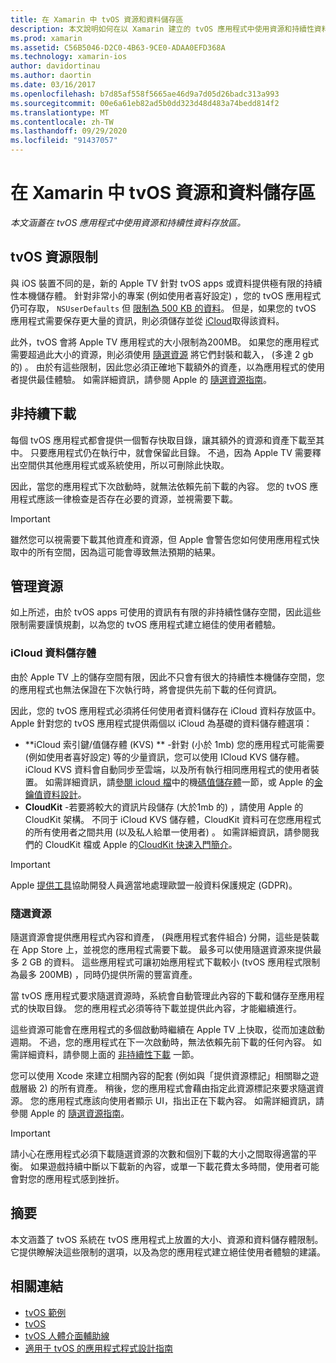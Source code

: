 ```yaml
---
title: 在 Xamarin 中 tvOS 資源和資料儲存區
description: 本文說明如何在以 Xamarin 建立的 tvOS 應用程式中使用資源和持續性資料儲存。 它會討論 iCloud 資料儲存體和隨選資源。
ms.prod: xamarin
ms.assetid: C56B5046-D2C0-4B63-9CE0-ADAA0EFD368A
ms.technology: xamarin-ios
author: davidortinau
ms.author: daortin
ms.date: 03/16/2017
ms.openlocfilehash: b7d85af558f5665ae46d9a7d05d26badc313a993
ms.sourcegitcommit: 00e6a61eb82ad5b0dd323d48d483a74bedd814f2
ms.translationtype: MT
ms.contentlocale: zh-TW
ms.lasthandoff: 09/29/2020
ms.locfileid: "91437057"
---
```

# <a name="tvos-resources-and-data-storage-in-xamarin"></a>在 Xamarin 中 tvOS 資源和資料儲存區

_本文涵蓋在 tvOS 應用程式中使用資源和持續性資料存放區。_

<a name="tvOS-Resource-Limitations"></a>

## <a name="tvos-resource-limitations"></a>tvOS 資源限制

與 iOS 裝置不同的是，新的 Apple TV 針對 tvOS apps 或資料提供極有限的持續性本機儲存體。 針對非常小的專案 (例如使用者喜好設定) ，您的 tvOS 應用程式仍可存取， `NSUserDefaults` 但 [限制為 500 KB 的資料](https://forums.developer.apple.com/message/50696#50696)。 但是，如果您的 tvOS 應用程式需要保存更大量的資訊，則必須儲存並從 [iCloud](#iCloud-Data-Storage)取得該資料。

此外，tvOS 會將 Apple TV 應用程式的大小限制為200MB。 如果您的應用程式需要超過此大小的資源，則必須使用 [隨選資源](#On-Demand-Resources) 將它們封裝和載入， (多達 2 gb 的) 。 由於有這些限制，因此您必須正確地下載額外的資產，以為應用程式的使用者提供最佳體驗。 如需詳細資訊，請參閱 Apple 的 [隨選資源指南](https://developer.apple.com/library/prerelease/tvos/documentation/FileManagement/Conceptual/On_Demand_Resources_Guide/index.html#//apple_ref/doc/uid/TP40015083)。

<a name="Non-Persistent-Downloads"></a>

## <a name="non-persistent-downloads"></a>非持續下載

每個 tvOS 應用程式都會提供一個暫存快取目錄，讓其額外的資源和資產下載至其中。 只要應用程式仍在執行中，就會保留此目錄。 不過，因為 Apple TV 需要釋出空間供其他應用程式或系統使用，所以可刪除此快取。

因此，當您的應用程式下次啟動時，就無法依賴先前下載的內容。 您的 tvOS 應用程式應該一律檢查是否存在必要的資源，並視需要下載。

> [!IMPORTANT]
> 雖然您可以視需要下載其他資產和資源，但 Apple 會警告您如何使用應用程式快取中的所有空間，因為這可能會導致無法預期的結果。

<a name="Managing-Resources"></a>

## <a name="managing-resources"></a>管理資源

如上所述，由於 tvOS apps 可使用的資訊有有限的非持續性儲存空間，因此這些限制需要謹慎規劃，以為您的 tvOS 應用程式建立絕佳的使用者體驗。

<a name="iCloud-Data-Storage"></a>

### <a name="icloud-data-storage"></a>iCloud 資料儲存體

由於 Apple TV 上的儲存空間有限，因此不只會有很大的持續性本機儲存空間，您的應用程式也無法保證在下次執行時，將會提供先前下載的任何資訊。

因此，您的 tvOS 應用程式必須將任何使用者資料儲存在 iCloud 資料存放區中。 Apple 針對您的 tvOS 應用程式提供兩個以 iCloud 為基礎的資料儲存體選項：

- **iCloud 索引鍵/值儲存體 (KVS) ** -針對 (小於 1mb) 您的應用程式可能需要 (例如使用者喜好設定) 等的少量資訊，您可以使用 ICloud KVS 儲存體。 iCloud KVS 資料會自動同步至雲端，以及所有執行相同應用程式的使用者裝置。 如需詳細資訊，請[參閱 icloud 檔](~/ios/data-cloud/introduction-to-icloud.md)中的機[碼值儲存體](~/ios/data-cloud/introduction-to-icloud.md)一節，或 Apple 的[金鑰值資料設計](https://developer.apple.com/library/prerelease/tvos/documentation/General/Conceptual/iCloudDesignGuide/Chapters/DesigningForKey-ValueDataIniCloud.html#//apple_ref/doc/uid/TP40012094-CH7)。
- **CloudKit** -若要將較大的資訊片段儲存 (大於1mb 的) ，請使用 Apple 的 CloudKit 架構。 不同于 iCloud KVS 儲存體，CloudKit 資料可在您應用程式的所有使用者之間共用 (以及私人給單一使用者) 。 如需詳細資訊，請參閱我們的 CloudKit 檔或 Apple 的[CloudKit 快速入門](https://developer.apple.com/library/prerelease/tvos/documentation/DataManagement/Conceptual/CloudKitQuickStart/Introduction/Introduction.html#//apple_ref/doc/uid/TP40014987)[簡介](~/ios/data-cloud/intro-to-cloudkit.md)。

> [!IMPORTANT]
> Apple [提供工具](https://developer.apple.com/support/allowing-users-to-manage-data/)協助開發人員適當地處理歐盟一般資料保護規定 (GDPR)。

<a name="On-Demand-Resources"></a>

### <a name="on-demand-resources"></a>隨選資源

隨選資源會提供應用程式內容和資產， (與應用程式套件組合) 分開，這些是裝載在 App Store 上，並視您的應用程式需要下載。 最多可以使用隨選資源來提供最多 2 GB 的資料。 這些應用程式可讓初始應用程式下載較小 (tvOS 應用程式限制為最多 200MB) ，同時仍提供所需的豐富資產。

當 tvOS 應用程式要求隨選資源時，系統會自動管理此內容的下載和儲存至應用程式的快取目錄。 您的應用程式必須等待下載並提供此內容，才能繼續進行。

這些資源可能會在應用程式的多個啟動時繼續在 Apple TV 上快取，從而加速啟動週期。 不過，您的應用程式在下一次啟動時，無法依賴先前下載的任何內容。 如需詳細資料，請參閱上面的 [非持續性下載](#Non-Persistent-Downloads) 一節。

您可以使用 Xcode 來建立相關內容的配套 (例如與「提供資源標記」相關聯之遊戲層級 2) 的所有資產。 稍後，您的應用程式會藉由指定此資源標記來要求隨選資源。 您的應用程式應該向使用者顯示 UI，指出正在下載內容。 如需詳細資訊，請參閱 Apple 的 [隨選資源指南](https://developer.apple.com/library/prerelease/tvos/documentation/FileManagement/Conceptual/On_Demand_Resources_Guide/index.html#//apple_ref/doc/uid/TP40015083)。

> [!IMPORTANT]
> 請小心在應用程式必須下載隨選資源的次數和個別下載的大小之間取得適當的平衡。 如果遊戲持續中斷以下載新的內容，或單一下載花費太多時間，使用者可能會對您的應用程式感到挫折。

<a name="Summary"></a>

## <a name="summary"></a>摘要

本文涵蓋了 tvOS 系統在 tvOS 應用程式上放置的大小、資源和資料儲存體限制。 它提供瞭解決這些限制的選項，以及為您的應用程式建立絕佳使用者體驗的建議。

## <a name="related-links"></a>相關連結

- [tvOS 範例](/samples/browse/?products=xamarin&term=Xamarin.iOS%2btvOS)
- [tvOS](https://developer.apple.com/tvos/)
- [tvOS 人體介面輔助線](https://developer.apple.com/tvos/human-interface-guidelines/)
- [適用于 tvOS 的應用程式程式設計指南](https://developer.apple.com/library/prerelease/tvos/documentation/General/Conceptual/AppleTV_PG/)